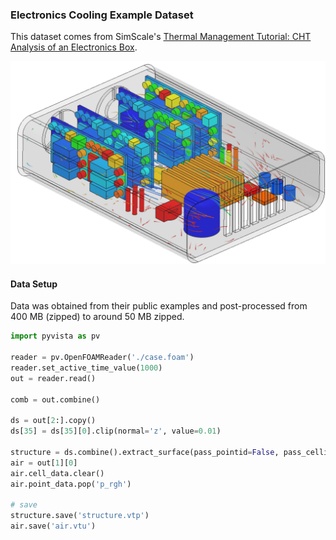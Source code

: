### Electronics Cooling Example Dataset

This dataset comes from SimScale's [Thermal Management Tutorial: CHT Analysis of an Electronics Box](https://www.simscale.com/docs/tutorials/thermal-management-cht-analysis-electronics-box/).

![alt text](screenshot.png)

#### Data Setup

Data was obtained from their public examples and post-processed from 400 MB (zipped) to around 50 MB zipped.

```py
import pyvista as pv

reader = pv.OpenFOAMReader('./case.foam')
reader.set_active_time_value(1000)
out = reader.read()

comb = out.combine()

ds = out[2:].copy()
ds[35] = ds[35][0].clip(normal='z', value=0.01)

structure = ds.combine().extract_surface(pass_pointid=False, pass_cellid=False)
air = out[1][0]
air.cell_data.clear()
air.point_data.pop('p_rgh')

# save
structure.save('structure.vtp')
air.save('air.vtu')
```
